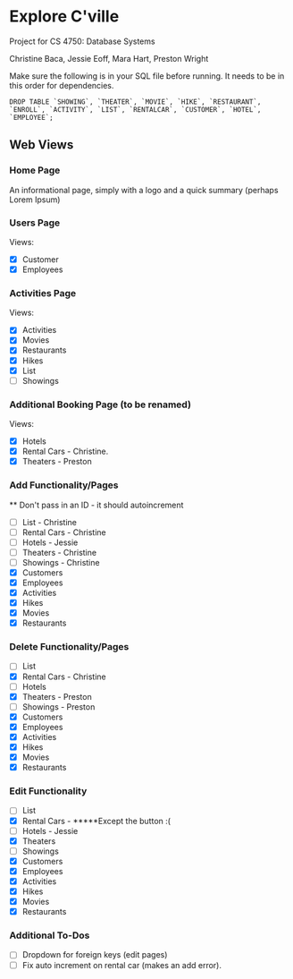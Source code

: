 # Explore C'ville
Project for CS 4750: Database Systems

Christine Baca, Jessie Eoff, Mara Hart, Preston Wright

Make sure the following is in your SQL file before running. It needs to be in this order for dependencies.
```
DROP TABLE `SHOWING`, `THEATER`, `MOVIE`, `HIKE`, `RESTAURANT`, `ENROLL`, `ACTIVITY`, `LIST`, `RENTALCAR`, `CUSTOMER`, `HOTEL`, `EMPLOYEE`;
```

## Web Views
### Home Page
An informational page, simply with a logo and a quick summary (perhaps Lorem Ipsum)

### Users Page
Views:
- [x] Customer
- [x] Employees

### Activities Page
Views:
- [x] Activities
- [x] Movies
- [x] Restaurants
- [x] Hikes
- [X] List
- [ ] Showings

### Additional Booking Page (to be renamed)
Views:
- [x] Hotels
- [x] Rental Cars - Christine. 
- [x] Theaters - Preston

### Add Functionality/Pages 
** Don't pass in an ID - it should autoincrement
- [ ] List - Christine 
- [ ] Rental Cars - Christine
- [ ] Hotels - Jessie 
- [ ] Theaters - Christine
- [ ] Showings - Christine
- [x] Customers
- [x] Employees
- [x] Activities
- [x] Hikes
- [x] Movies
- [x] Restaurants

### Delete Functionality/Pages
- [ ] List
- [X] Rental Cars - Christine 
- [ ] Hotels
- [x] Theaters - Preston
- [ ] Showings - Preston
- [x] Customers
- [x] Employees
- [x] Activities
- [x] Hikes
- [x] Movies
- [x] Restaurants

### Edit Functionality
- [ ] List
- [X] Rental Cars - *****Except the button :(  
- [ ] Hotels - Jessie 
- [x] Theaters
- [ ] Showings
- [x] Customers
- [x] Employees
- [x] Activities
- [x] Hikes
- [x] Movies
- [x] Restaurants

### Additional To-Dos
- [ ] Dropdown for foreign keys (edit pages)
- [ ] Fix auto increment on rental car (makes an add error).
